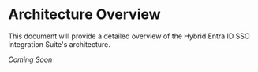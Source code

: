 # Architecture Overview

This document will provide a detailed overview of the Hybrid Entra ID SSO Integration Suite's architecture.

*Coming Soon*
